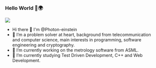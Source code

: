 ### Hello World 👋🌍
![](https://komarev.com/ghpvc/?username=Photon-einstein&label=profile+visitors+🍰)

* Hi there 👋 I'm @Photon-einstein
* 👯 I’m a problem solver at heart, background from telecommunication and computer science, main interests in programming, software engineering and cryptography. 
* 🔭 I’m currently working on the metrology software from ASML.
* 🌱 I’m currently studying Test Driven Development, C++ and Web Development.



